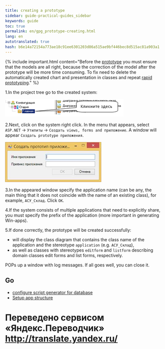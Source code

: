 ```yaml
--- 
title: creating a prototype 
sidebar: guide-practical-guides_sidebar 
keywords: guide 
toc: true 
permalink: en/gpg_prototype-creating.html 
lang: en 
autotranslated: true 
hash: b6e14a72154a773ae18c91ee6301203d86a515ae9bf446bec8d515ac81a903a1 
--- 
```


{% include important.html content="Before the [prototype](fd_prototype-creation.html) you must ensure that the models are all right, because the correction of the model after the prototype will be more time consuming. 
To fix need to delete the automatically created chart and presentation in classes and repeat [rapid prototyping](fd_using-quick-prototyping.html)." %} 

1.In the project tree go to the created system: 

![](/images/pages/guides/flexberry-aspnet/system.png) 

2.Next, click on the system right click. In the menu that appears, select `ASP.NET` -> `Утилиты` -> `Создать views, forms and приложение`. A window will appear `Создать prototype приложения`. 

![](/images/pages/guides/flexberry-aspnet/create-prototype.jpg) 

3.In the appeared window specify the application name (can be any, the main thing that it does not coincide with the name of an existing class), for example, `АСУ_Склад`. Click `OK`. 

4.If the system consists of multiple applications that need to explicitly share, you must specify the prefix of the application (more important in generating Win-apps). 

5.If done correctly, the prototype will be created successfully: 

* will display the class diagram that contains the class name of the application and the stereotype `application` (e.g. `АСУ_Склад`), 
* as well as classes with stereotypes `editform` and `listform` describing domain classes edit forms and list forms, respectively. 

POPs up a window with log messages. If all goes well, you can close it. 

## Go 

* <i class="fa fa-arrow-left" aria-hidden="true"></i> [configure script generator for database](gpg_configuring-script-generator-db.html) 
* [Setup app structure](gpg_configuring-application-structure.html) <i class="fa fa-arrow-right" aria-hidden="true"></i> 



 # Переведено сервисом «Яндекс.Переводчик» http://translate.yandex.ru/